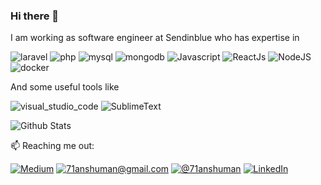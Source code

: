 ### Hi there 👋
I am working as software engineer at Sendinblue who has expertise in

![laravel](https://img.shields.io/badge/Laravel-FF2D20?style=for-the-badge&logo=laravel&logoColor=white)
![php](https://img.shields.io/badge/PHP-777BB4?style=for-the-badge&logo=php&logoColor=white)
![mysql](https://img.shields.io/badge/MySQL-00000F?style=for-the-badge&logo=mysql&logoColor=white)
![mongodb](https://img.shields.io/badge/MongoDB-4EA94B?style=for-the-badge&logo=mongodb&logoColor=white)
![Javascript](https://img.shields.io/badge/JavaScript-323330?style=for-the-badge&logo=javascript&logoColor=F7DF1E)
![ReactJs](https://img.shields.io/badge/React-20232A?style=for-the-badge&logo=react&logoColor=61DAFB)
![NodeJS](https://img.shields.io/badge/Node.js-43853D?style=for-the-badge&logo=node.js&logoColor=white)
![docker](https://img.shields.io/badge/Docker-2CA5E0?style=for-the-badge&logo=docker&logoColor=white)


And some useful tools like

![visual_studio_code](https://aleen42.github.io/badges/src/visual_studio_code.svg)
![SublimeText](https://aleen42.github.io/badges/src/sublime_text.svg)

![Github Stats](https://github-readme-stats.vercel.app/api?username=71anshuman&bg_color=30,e96443,904e95&title_color=fff&text_color=fff&show_icons=true&icon_color=fff)

📫 Reaching me out:

[![Medium](https://img.shields.io/badge/Medium-12100E?style=for-the-badge&logo=medium&logoColor=white)](https://71anshuman.medium.com)
[![71anshuman@gmail.com](https://img.shields.io/badge/mail-D14836?style=for-the-badge&logo=gmail&logoColor=white)](mailto:71anshuman@gmail.com) 
[![@71anshuman](https://img.shields.io/badge/tweet-1DA1F2?style=for-the-badge&logo=twitter&logoColor=white)](https://twitter.com/71anshuman)
[![LinkedIn](https://img.shields.io/badge/linkedin-0077B5?style=for-the-badge&logo=linkedin&logoColor=white)](https://www.linkedin.com/in/71anshuman)

<!--
**71anshuman/71anshuman** is a ✨ _special_ ✨ repository because its `README.md` (this file) appears on your GitHub profile.

Here are some ideas to get you started:

- 🔭 I’m currently working on ...
- 🌱 I’m currently learning ...
- 👯 I’m looking to collaborate on ...
- 🤔 I’m looking for help with ...
- 💬 Ask me about ...
- 📫 How to reach me: ...
- 😄 Pronouns: ...
- ⚡ Fun fact: ...
-->

